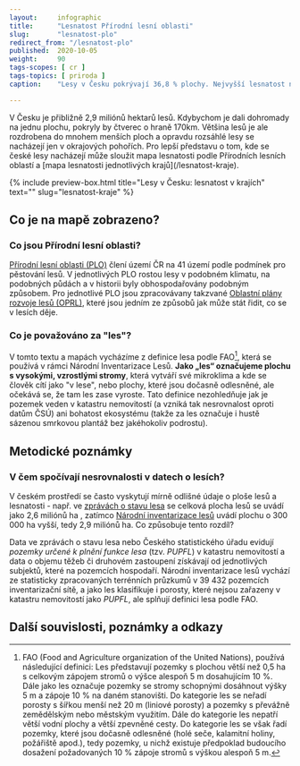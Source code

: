 ```yaml
---
layout:     infographic
title:      "Lesnatost Přírodní lesní oblasti"
slug:       "lesnatost-plo"
redirect_from: "/lesnatost-plo"
published:  2020-10-05
weight:     90
tags-scopes: [ cr ]
tags-topics: [ priroda ]
caption:    "Lesy v Česku pokrývají 36,8 % plochy. Nejvyšší lesnatost najdeme v okrajových pohořích, nejnižsí je v Polabí a Jihomoravských úvalech."

---
```


<p class="perex">
V Česku je přibližně 2,9 miliónů hektarů lesů. Kdybychom je dali dohromady na jednu plochu, pokryly by čtverec o hraně 170km. Většina lesů je ale rozdrobena do mnohem menších ploch a opravdu rozsáhlé lesy se nacházejí jen v okrajových pohořích. Pro lepší představu o tom, kde se české lesy nacházejí může sloužit mapa lesnatosti podle Přírodních lesních oblastí a [mapa lesnatosti jednotlivých krajů](/lesnatost-kraje). 
</p>

{% include preview-box.html
    title="Lesy v Česku: lesnatost v krajích"
    text=""
    slug="lesnatost-kraje"
%}
## Co je na mapě zobrazeno? 

### Co jsou Přírodní lesní oblasti?

[Přírodní lesní oblasti (PLO)](http://www.uhul.cz/nase-cinnost/oblastni-plany-rozvoje-lesu/prirodni-lesni-oblasti-plo) člení území ČR na 41 území podle podmínek pro pěstování lesů. V jednotlivých PLO rostou lesy v podobném klimatu, na podobných půdách a v historii byly obhospodařovány podobným způsobem. Pro jednotlivé PLO jsou zpracovávany takzvané [Oblastní plány rozvoje lesů (OPRL)](http://www.uhul.cz/nase-cinnost/oblastni-plany-rozvoje-lesu/co-jsou-to-oprl), které jsou jedním ze způsobů jak může stát řidit, co se v lesích děje.   

### Co je považováno za "les"?

V tomto textu a mapách vycházíme z definice lesa podle FAO[^1], která se používá v rámci Národní Inventarizace Lesů. **Jako „les“ označujeme plochu s vysokými, vzrostlými stromy**, která vytváří své mikroklima a kde se člověk cítí jako "v lese", nebo plochy, které jsou dočasně odlesněné, ale očekává se, že tam les zase vyroste. Tato definice nezohledňuje jak je pozemek veden v katastru nemovitostí (a vzniká tak nesrovnalost oproti datům ČSÚ) ani bohatost ekosystému (takže za les označuje i hustě sázenou smrkovou plantáž bez jakéhokoliv podrostu). 

## Metodické poznámky

### V čem spočívají nesrovnalosti v datech o lesích? 

V českém prostředí se často vyskytují mírně odlišné údaje o ploše lesů a lesnatosti - např. ve [zprávách o stavu lesa](http://eagri.cz/public/web/mze/lesy/lesnictvi/zprava-o-stavu-lesa-a-lesniho/) se celková plocha lesů se uvádí jako 2,6 miliónů ha , zatímco [Národní inventarizace lesů](http://www.uhul.cz/kdo-jsme/aktuality/938-publikace-narodni-inventarizace-lesu-v-ceske-republice-vysledky-druheho-cyklu-2011-2015) uvádí plochu o 300 000 ha vyšší, tedy 2,9 miliónů ha. Co způsobuje tento rozdíl? 

Data ve zprávách o stavu lesa nebo Českého statistického úřadu evidují *pozemky určené k plnění funkce lesa* (tzv. *PUPFL*) v katastru nemovitostí a data o objemu těžeb či druhovém zastoupení získávají od jednotlivých subjektů, které na pozemcích hospodaří. Národní inventarizace lesů vychází ze statisticky zpracovaných terrénních průzkumů v 39 432 pozemcích inventarizační sítě, a jako les klasifikuje i porosty, které nejsou zařazeny v katastru nemovitostí jako *PUPFL*, ale splňují definici lesa podle FAO. 

## Další souvislosti, poznámky a odkazy

[^1]: FAO (Food and Agriculture organization of the United Nations), používá následující definici: Les představují pozemky s plochou větší než 0,5 ha s celkovým zápojem stromů o výšce alespoň 5 m dosahujícím 10 %. Dále jako les označuje pozemky se stromy schopnými dosáhnout výšky 5 m a zápoje 10 % na daném stanovišti. Do kategorie les se neřadí porosty s šířkou menší než 20 m (liniové porosty) a pozemky s převážně zemědělským nebo městským využitím. Dále do kategorie les nepatří větší vodní plochy a větší zpevněné cesty. Do kategorie les se však řadí pozemky, které jsou dočasně odlesněné (holé seče, kalamitní holiny, požářiště apod.), tedy pozemky, u nichž existuje předpoklad budoucího dosažení požadovaných 10 % zápoje stromů s výškou alespoň 5 m.